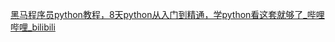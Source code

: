 [黑马程序员python教程，8天python从入门到精通，学python看这套就够了_哔哩哔哩_bilibili](https://www.bilibili.com/video/BV1qW4y1a7fU/?vd_source=3d6fb5e91c3d8290bc3218e3c3551f51)
